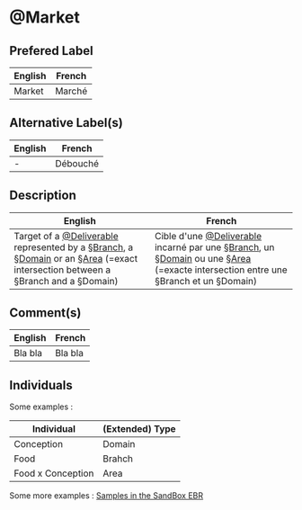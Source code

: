 @Market
==

Prefered Label
-
<table>
    <thead>
        <tr>
            <th>English</th>
            <th>French</th>
        </tr>
    </thead>
    <tbody>
        <tr>
            <td>Market</td>
            <td>Marché</td>
        </tr>
    </tbody>
</table>

Alternative Label(s)
-
<table>
    <thead>
        <tr>
            <th>English</th>
            <th>French</th>
        </tr>
    </thead>
    <tbody>
        <tr>
            <td>-</td>
            <td>Débouché</td>
        </tr>
    </tbody>
</table>

Description
-
<table>
    <thead>
        <tr>
            <th>English</th>
            <th>French</th>
        </tr>
    </thead>
    <tbody>
        <tr>
            <td>Target of a <a href="https://github.com/iPlumb3r/EcosystemMappingModel/blob/master/1_Semantic/Conceptionary/%40Deliverable.md">@Deliverable</a> represented by a <a href="https://github.com/iPlumb3r/EcosystemMappingModel/blob/master/1_Semantic/Conceptionary/%C2%A7Branch.md">§Branch</a>, a <a href="https://github.com/iPlumb3r/EcosystemMappingModel/blob/master/1_Semantic/Conceptionary/%C2%A7Domain.md">§Domain</a> or an <a href="https://github.com/iPlumb3r/EcosystemMappingModel/blob/master/1_Semantic/Conceptionary/%C2%A7Area.md">§Area</a> (=exact intersection between a §Branch and a §Domain)</td>
            <td>Cible d'une <a href="https://github.com/iPlumb3r/EcosystemMappingModel/blob/master/1_Semantic/Conceptionary/%40Deliverable.md">@Deliverable</a> incarné par une <a href="https://github.com/iPlumb3r/EcosystemMappingModel/blob/master/1_Semantic/Conceptionary/%C2%A7Branch.md">§Branch</a>, un <a href="https://github.com/iPlumb3r/EcosystemMappingModel/blob/master/1_Semantic/Conceptionary/%C2%A7Domain.md">§Domain</a> ou une <a href="https://github.com/iPlumb3r/EcosystemMappingModel/blob/master/1_Semantic/Conceptionary/%C2%A7Area.md">§Area</a> (=exacte intersection entre une §Branch et un §Domain)</td>
        </tr>
    </tbody>
</table>

Comment(s)
-
<table>
    <thead>
        <tr>
            <th>English</th>
            <th>French</th>
        </tr>
    </thead>
    <tbody>
        <tr>
            <td>Bla bla</td>
            <td>Bla bla</td>
        </tr>
    </tbody>
</table>

Individuals
-


Some examples : 
<table>
    <thead>
        <tr>
            <th>Individual</th>
            <th>(Extended) Type</th>
        </tr>
    </thead>
    <tbody>
        <tr>
            <td>Conception</td>
            <td>Domain</td>
        </tr>
        <tr>
            <td>Food</td>
            <td>Brahch</td>
        </tr>
        <tr>
            <td>Food x Conception</td>
            <td>Area</td>
        </tr>
    </tbody>
</table>

Some more examples : <a href="https://www.topincs.com/iPlumb3rSandBox/.index?tt=1222">Samples in the SandBox EBR</a>


